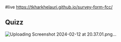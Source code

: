 #live https://tkharkhelauri.github.io/survey-form-fcc/
## Quizz
![Uploading Screenshot 2024-02-12 at 20.37.01.png…]()
